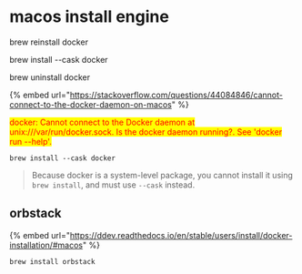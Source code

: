 # macos install engine

brew reinstall docker

brew install --cask docker

brew uninstall docker

{% embed url="https://stackoverflow.com/questions/44084846/cannot-connect-to-the-docker-daemon-on-macos" %}

<mark style="color:red;">docker: Cannot connect to the Docker daemon at unix:///var/run/docker.sock. Is the docker daemon running?. See 'docker run --help'.</mark>

```
brew install --cask docker
```

> Because docker is a system-level package, you cannot install it using `brew install`, and must use `--cask` instead.



## orbstack

{% embed url="https://ddev.readthedocs.io/en/stable/users/install/docker-installation/#macos" %}

```
brew install orbstack
```

